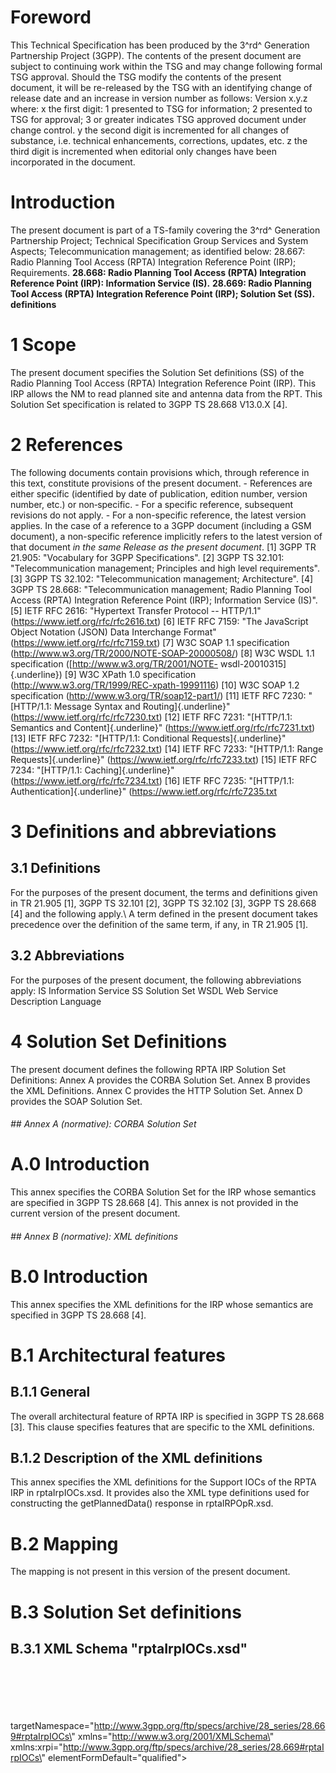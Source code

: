 # Foreword
This Technical Specification has been produced by the 3^rd^ Generation
Partnership Project (3GPP).
The contents of the present document are subject to continuing work within the
TSG and may change following formal TSG approval. Should the TSG modify the
contents of the present document, it will be re-released by the TSG with an
identifying change of release date and an increase in version number as
follows:
Version x.y.z
where:
x the first digit:
1 presented to TSG for information;
2 presented to TSG for approval;
3 or greater indicates TSG approved document under change control.
y the second digit is incremented for all changes of substance, i.e. technical
enhancements, corrections, updates, etc.
z the third digit is incremented when editorial only changes have been
incorporated in the document.
# Introduction
The present document is part of a TS-family covering the 3^rd^ Generation
Partnership Project; Technical Specification Group Services and System
Aspects; Telecommunication management; as identified below:
28.667: Radio Planning Tool Access (RPTA) Integration Reference Point (IRP);
Requirements.
**28.668: Radio Planning Tool Access (RPTA) Integration Reference Point (IRP):
Information Service (IS).**
**28.669: Radio Planning Tool Access (RPTA) Integration Reference Point (IRP);
Solution Set (SS). definitions**
# 1 Scope
The present document specifies the Solution Set definitions (SS) of the Radio
Planning Tool Access (RPTA) Integration Reference Point (IRP). This IRP allows
the NM to read planned site and antenna data from the RPT.
This Solution Set specification is related to 3GPP TS 28.668 V13.0.X [4].
# 2 References
The following documents contain provisions which, through reference in this
text, constitute provisions of the present document.
\- References are either specific (identified by date of publication, edition
number, version number, etc.) or non‑specific.
\- For a specific reference, subsequent revisions do not apply.
\- For a non-specific reference, the latest version applies. In the case of a
reference to a 3GPP document (including a GSM document), a non-specific
reference implicitly refers to the latest version of that document _in the
same Release as the present document_.
[1] 3GPP TR 21.905: \"Vocabulary for 3GPP Specifications\".
[2] 3GPP TS 32.101: \"Telecommunication management; Principles and high level
requirements\".
[3] 3GPP TS 32.102: \"Telecommunication management; Architecture\".
[4] 3GPP TS 28.668: \"Telecommunication management; Radio Planning Tool Access
(RPTA) Integration Reference Point (IRP); Information Service (IS)\".
[5] IETF RFC 2616: \"Hypertext Transfer Protocol -- HTTP/1.1\"
(https://www.ietf.org/rfc/rfc2616.txt)
[6] IETF RFC 7159: \"The JavaScript Object Notation (JSON) Data Interchange
Format\" (https://www.ietf.org/rfc/rfc7159.txt)
[7] W3C SOAP 1.1 specification (http://www.w3.org/TR/2000/NOTE-SOAP-20000508/)
[8] W3C WSDL 1.1 specification ([http://www.w3.org/TR/2001/NOTE-
wsdl-20010315]{.underline})
[9] W3C XPath 1.0 specification (http://www.w3.org/TR/1999/REC-xpath-19991116)
[10] W3C SOAP 1.2 specification (http://www.w3.org/TR/soap12-part1/)
[11] IETF RFC 7230: \"[HTTP/1.1: Message Syntax and Routing]{.underline}\"
(https://www.ietf.org/rfc/rfc7230.txt)
[12] IETF RFC 7231: \"[HTTP/1.1: Semantics and Content]{.underline}\"
(https://www.ietf.org/rfc/rfc7231.txt)
[13] IETF RFC 7232: \"[HTTP/1.1: Conditional Requests]{.underline}\"
(https://www.ietf.org/rfc/rfc7232.txt)
[14] IETF RFC 7233: \"[HTTP/1.1: Range Requests]{.underline}\"
(https://www.ietf.org/rfc/rfc7233.txt)
[15] IETF RFC 7234: \"[HTTP/1.1: Caching]{.underline}\"
(https://www.ietf.org/rfc/rfc7234.txt)
[16] IETF RFC 7235: \"[HTTP/1.1: Authentication]{.underline}\"
(https://www.ietf.org/rfc/rfc7235.txt
# 3 Definitions and abbreviations
## 3.1 Definitions
For the purposes of the present document, the terms and definitions given in
TR 21.905 [1], 3GPP TS 32.101 [2], 3GPP TS 32.102 [3], 3GPP TS 28.668 [4] and
the following apply.\ A term defined in the present document takes precedence
over the definition of the same term, if any, in TR 21.905 [1].
## 3.2 Abbreviations
For the purposes of the present document, the following abbreviations apply:
IS Information Service
SS Solution Set
WSDL Web Service Description Language
# 4 Solution Set Definitions
The present document defines the following RPTA IRP Solution Set Definitions:
Annex A provides the CORBA Solution Set.
Annex B provides the XML Definitions.
Annex C provides the HTTP Solution Set.
Annex D provides the SOAP Solution Set.
###### ## Annex A (normative): CORBA Solution Set
# A.0 Introduction
This annex specifies the CORBA Solution Set for the IRP whose semantics are
specified in 3GPP TS 28.668 [4].
This annex is not provided in the current version of the present document.
###### ## Annex B (normative): XML definitions
# B.0 Introduction
This annex specifies the XML definitions for the IRP whose semantics are
specified in 3GPP TS 28.668 [4].
# B.1 Architectural features
## B.1.1 General
The overall architectural feature of RPTA IRP is specified in 3GPP TS 28.668
[3]. This clause specifies features that are specific to the XML definitions.
## B.1.2 Description of the XML definitions
This annex specifies the XML definitions for the Support IOCs of the RPTA IRP
in rptaIrpIOCs.xsd. It provides also the XML type definitions used for
constructing the getPlannedData() response in rptaIRPOpR.xsd.
# B.2 Mapping
The mapping is not present in this version of the present document.
# B.3 Solution Set definitions
## B.3.1 XML Schema \"rptaIrpIOCs.xsd\"
\
\
\
\
\
targetNamespace=\"http://www.3gpp.org/ftp/specs/archive/28_series/28.669#rptaIrpIOCs\"
xmlns=\"http://www.w3.org/2001/XMLSchema\"
xmlns:xrpi=\"http://www.3gpp.org/ftp/specs/archive/28_series/28.669#rptaIrpIOCs\"
elementFormDefault=\"qualified\">
\
\
\
\
\
\
\
\
\
\
\
\
\
\
\
\
\
\
\
\
\
\
\
\
\
\
\
\
\
\
\
\
\
\
\
\
\
\
\
\
\
\
\
\
\
\
\
\
\
\
\
\
\
\
\
\
\
\
\
\
\
\
\
\
\
\
\
\
\
\
\
\
\
\
\
\
\
\
\
\
\
\
\
\
\
\
\
\
\
\
\
\
\
\
\
\
\
\
\
\
\
\
\
\
\
\
\
\
\
\
\
\
## B.3.2 XML Schema \"rptaIRPOpR.xsd\"
\
\
\
\
\
targetNamespace=\"http://www.3gpp.org/ftp/specs/archive/28_series/28.669#rptaIRPOpR\"
elementFormDefault=\"qualified\">
xmlns=\"http://www.w3.org/2001/XMLSchema\"
xmlns:xrpi=\"http://www.3gpp.org/ftp/specs/archive/28_series/28.669#rptaIRPIOCs\"
xmlns:xrpo=\"http://www.3gpp.org/ftp/specs/archive/28_series/28.669#rptaIRPOpR\"
\
\
\
\
\
\
\
\
\
\
\
\
\
\
\
\\ \
\
\
\
\
\
\
\
\
\
\
\
\
\
\
\
###### ## Annex C (normative): HTTP Solution Set
# C.0 Introduction
This annex specifies the HTTP Solution Set for the IRP whose semantics are
specified in 3GPP TS 28.668 [4]. The HTTP Solution Set is specific for this
IRP, and not applicable to any other IRP.
# C.1 Architectural features
## C.1.1 General
The overall architectural feature of RPTA IRP is specified in 3GPP TS 28.668
[4]. This clause specifies features that are specific to the HTTP SS.
## C.1.2 Supported Specifications
HTTP 1.1 [5] is supported.
JSON [6] is supported.
Note: IETF RFC 2616 [5] is superseded by RFC 7230 [11] RFC 7231 [12], RFC 7232
[13], RFC 7233 [14], RFC 7234 [15], and RFC 7235 [16]. These specifications
are function wise identical to RFC 2616.
## C.1.3 Introduction to HTTP-GET
IETF RFC 2616 [5] specifies the Hypertext Transfer Protocol (HTTP) Version 1.1
(HTTP/1.1). Chapter 1.4 of this document describes the overall operation:
_"The HTTP protocol is a request/response protocol. A client sends a request
to the server in the form of a request method, URI, and protocol version,
followed by a MIME-like message containing request modifiers, client
information, and possible body content over a connection with a server. The
server responds with a status line, including the message's protocol version
and a success or error code, followed by a MIME-like message containing server
information, entity metainformation, and possible entity-body content."_
Chapter 5 of [5] specifies the HTTP request message and chapter 6 the HTTP
response message. The definitions are repeated below for convenience:
Request = Request-Line ;
*(( general-header ;
\| request-header ;
\| entity-header ) CRLF) ;
CRLF
[ message-body ] ;
Request-Line = Method SP Request-URI SP HTTP-Version CRLF
Response = Status-Line ;
*(( general-header ;
\| response-header ;
\| entity-header ) CRLF) ;
CRLF
[ message-body ] ;
Status-Line = HTTP-Version SP Status-Code SP Reason-Phrase CRLF
## C.1.4 Usage of HTTP-GET
The operation getPlannedData is mapped to the HTTP method GET. The RPT data to
be retrieved is identified by the Request-URI. The data is returned in the
message-body of the Response message.
The message-body carries a:
\- XML instance document (XML option);
or a
\- JSON instance document (JSON option).
The syntax of the message body is described by:
\- the XML Schema definition of rptaIRPHTTP.xsd given in Chapter C.3.1 (XML
option);
\- the JSON syntax provided in Chapter C.3.2 (JSON option).
## C.1.5 Request-URI
The Request-URI can be configured or can be discovered by means that are
outside the scope of the present document.
## C.1.6 Headers
The present document does not make any recommendations on the use of headers.
# C.2 Mapping
# C.2.0 Introduction
The RPTA IRP: IS 3GPP TS 28.668 [4] defines semantics of operations and
notifications visible across the Type-7 interface. Table C.2.1-1 indicates
mapping of these operations and notifications to their equivalents defined in
this SS.
## C.2.1 Operation and Notification mapping
Table C.2.1-1: Mapping from IS Operation to SS equivalents
+------------------------+-----------------+-----------+ | IS Operation | SS Method | Qualifier | | | | | | (3GPP TS 28.668 [4]) | | | +------------------------+-----------------+-----------+ | getPlannedData | HTTP method GET | M | +------------------------+-----------------+-----------+
## C.2.2 Operation parameter mapping
Reference 3GPP TS 28.668 [4] defines semantics of parameters carried in
operations across the Type-7 interface. The following tables indicate the
mapping of these parameters to their equivalents defined in this SS.
Table C.2.2-1: Mapping from IS getPlannedData parameters to SS equivalents
(XML option)
* * *
IS Operation parameter SS Method parameter Qualifier scope Request-URI in the
Request-Line (Request message) M plannedData message-body (Response message):
plannedDataOut M status message-body (Response message): status M
* * *
Table C.2.2-2: Mapping from IS getPlannedData parameters to SS equivalents
(JSON option)
* * *
IS Operation parameter SS Method parameter Qualifier scope Request-URI in the
Request-Line (Request message) M plannedData message-body (Response message):
siteList M status Status-Line (Response message) M
* * *
# C.3 Solution Set definitions
## C.3.1 XML Schema \"rptaIRPHTTP.xsd\"
\
\
\
xmlns=\"http://www.w3.org/2001/XMLSchema\"
xmlns:xrph=\"http://www.3gpp.org/ftp/specs/archive/28_series/28.669#rptaIRPHTTP\"
xmlns:xrpi=\"http://www.3gpp.org/ftp/specs/archive/28_series/28.669#rptaIRPIOCs\"
xmlns:xrpo=\"http://www.3gpp.org/ftp/specs/archive/28_series/28.669#rptaIRPOpR\"
\
\
\
\
\
\
\
\
\
\
\
## C.3.2 JSON definition structure
There is no schema language available for JSON. An example for a JSON instance
document is provided below. This example provides the general structure and
syntax of a standard compliant JSON instance. This example shall be extended
only with additional site, antenna and cell elements. No other modifications
are standard compliant.
{
\"sitelist\":
[
{\"siteId\": \"123\",
\"siteAddess\":\"Xstreet\",
\"siteName\":\"bla\",
\"siteLongitude\":\"+148.3429\",
\"siteLatitude\":\"-37.4507\",
\"siteAltitude\":\"257\",
\"antenna\":
[
{\"antennaId\":\"12\",
\"antennaName\":\"Peter\",
\"antennaPatternLabel\":\"abc\",
\"antennaType\":\"abc\",
\"antennaLongitude\":\"+148.3429\",
\"antennaLatitude\":\"-37.4507\",
\"antennaAltitude\":\"257\",
\"antennaBearing\":\"309\",
\"antennaMechanicalOffset\":\"28\",
\"theSupportedCells\":[5,6]},
{\"antennaId\":\"23\",
[...]
\"theSupportedCells\":[7]}
],
\"cell\":
[
{\"cellId\":\"5\",
\"theSupportingAntennas\":[12]},
{\"cellId\":\"6\",
\"theSupportingAntennas\":[12]},
{\"cellId\":\"7\",
\"theSupportingAntennas\":[23]}
]
},
{\"siteId\": \"456\",
[...]
\"siteAltitude\":\"278\",
\"antenna\":
[
{\"antennaId\":\"45\",
[...]
\"theSupportedCells\":[5,6]}
],
\"cell\":
[
{\"cellId\":\"5\", \"theSupportingAntennas\":[45]},
{\"cellId\":\"6\", \"theSupportingAntennas\":[45]}
]
}
]
}
###### ## Annex D (normative): SOAP Solution Set
# D.0 Introduction
This annex specifies the SOAP Solution Set for the IRP whose semantics are
specified in 3GPP TS 28.668 [4].
# D.1 Architectural features
## D.1.1 General
The overall architectural feature of RPTA IRP is specified in 3GPP TS 28.668
[4]. This clause specifies features that are specific to the SOAP SS.
## D.1.2 Supported W3C specifications
The SOAP 1.1 specification [7] and WSDL 1.1 specification [8] are supported.
The SOAP 1.2 specification [10] is supported optionally.
The present document uses \"document\" style in the WSDL description.
The present document uses \"literal\" encoding style in the WSDL description.
## D.1.3 Filter language
The filter language used in the SS is the XPath Language (see W3C XPath 1.0
specification [9]). Service Provider may throw a FilterComplexityLimit fault
when a given filter is too complex.
# D.2 Mapping
## D.2.1 Operation and Notification mapping
Table D.2.1-1: Mapping from IS Operation to SS equivalents
* * *
IS Operation SS Operation Qualifier getPlannedData getPlannedData M
* * *
## D.2.2 Operation parameter mapping
### D.2.2.1 Operation getPlannedData
#### D.2.2.1.1 Input parameters
Table D.2.2.1.1-1: Mapping from IS getPlannedData input parameters to SS
equivalents
* * *
IS Operation parameter SS Operation parameter Qualifier scope queryXpathExp M
* * *
Here is the XML schema fragment of the getPlannedData request:
\
\
\
\
\
\
\
Note: In Rel-12 only all planned data can be selected. The semantics of all is
conveyed by an empty string.
#### D.2.2.1.2 Output parameters
Table D.2.2.1.2-1: Mapping from IS getPlannedData output parameters to SS
equivalents
* * *
IS Operation parameter SS Method parameter Qualifier plannedData
RPTAIRPData:plannedDataOut M status RPTAIRPData:status M
* * *
Here is the XML schema fragment of the getPlannedData response:
\
\
\
\
\
\
\
\
#### D.2.2.1.3 Fault definition
\
\
\
\
\
\
\
# D.3 Solution Set definitions
## D.3.1 WSDL definition structure
Clause D.3.2 provides a graphical representation of the RPTA IRP service.
Clause D.3.3 defines the services which are supported the RPTA IRP client.
## D.3.2 Graphical Representation
A graphical representation is not provided in the current version of the
present document.
## D.3.3 WSDL specification \"RPTAIRPSystem.wsdl\"
\
\
\
xmlns=\"http://schemas.xmlsoap.org/wsdl/\"
xmlns:soap=\"http://schemas.xmlsoap.org/wsdl/soap/\"
xmlns:RPTAIRPSystem=\"http://www.3gpp.org/ftp/specs/archive/28_series/28.669#RPTAIRPSystem\"
xmlns:RPTAIRPData=\"http://www.3gpp.org/ftp/specs/archive/28_series/28.669#RPTAIRPData\"
\
\
\
\
\
\
\
targetNamespace=\"http://www.3gpp.org/ftp/specs/archive/28_series/28.669#RPTAIRPData\"
xmlns=\"http://www.w3.org/2001/XMLSchema\">
xmlns:xrpi=\"http://www.3gpp.org/ftp/specs/archive/28_series/28.669#rptaIRPIOCs\"
xmlns:xrpo=\"http://www.3gpp.org/ftp/specs/archive/28_series/28.669#rptaIRPOpR\"
\
\
\
\
\
\
\
\
\
\
\
\
\
\
\
\
\
\
\
\
\
\
\
\
\
\
\
\
\
\
\
\
\
\
\
\
\
\
\
\
\
\
\
\
\
\
\
\
\
\
\
\
\
\
\
\
\
\
\
\
\
\
\
\
\
\
\
\
\
\
\
\
\
\
\
\
\
\
#